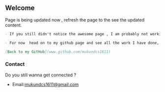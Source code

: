 ## Welcome 


Page is being updated now , refresh the page to the see the updated content.



```markdown
- If you still didn't notice the awesome page , I am probably not working on it now. 

- For now  head on to my github page and see all the work I have done, I have the best readme files which will definitely not help you in any way .

[Back to my GitHub](www.github.com/mukundcs1611)
```


### Contact

Do you still wanna get connected ?

- Email:mukundcs1611@gmail.com

